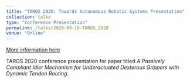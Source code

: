```yaml
---
title: "TAROS 2020: Towards Autonomous Robotic Systems Presentation"
collection: talks
type: "Conference Presentation"
permalink: /talks/2020-09-16-TAROS_2020
venue: "Online"
---
```


[More information here](https://www.youtube.com/watch?v=jdf3Wn3Hdjg&t=264s&ab_channel=ImperialREDSLab)

TAROS 2020 conference presentation for paper titled *A Passively Compliant Idler Mechanism for Underactuated Dexterous Grippers with Dynamic Tendon Routing*.
